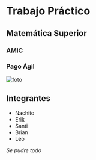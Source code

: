 # Trabajo Práctico
## Matemática Superior
### AMIC
### Pago Ágil
![foto](https://encrypted-tbn0.gstatic.com/images?q=tbn:ANd9GcTHSVjQ2W8Ucf3no6_uQegQZX5JmoyLuhH2fqcWJ4HqHg1Ew_FD)
## Integrantes
- Nachito
- Erik
- Santi
- Brian
- Leo

*Se pudre todo*
